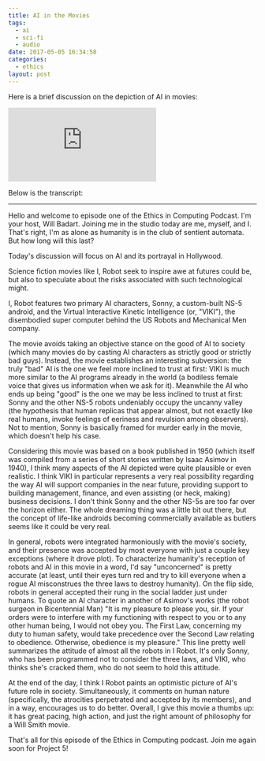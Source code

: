 ```yaml
---
title: AI in the Movies
tags:
  - ai
  - sci-fi
  - audio
date: 2017-05-05 16:34:58
categories:
  - ethics
layout: post
---
```



Here is a brief discussion on the depiction of AI in movies:

<iframe src="https://w.soundcloud.com/player/?url=https%3A//api.soundcloud.com/tracks/321167851&amp;color=ff5500&amp;auto_play=false&amp;hide_related=false&amp;show_comments=true&amp;show_user=true&amp;show_reposts=false" frameborder="0"></iframe>

<!-- MORE -->

Below is the transcript:

---

Hello and welcome to episode one of the Ethics in Computing
Podcast. I'm your host, Will Badart. Joining me in the studio today
are me, myself, and I. That's right, I'm as alone as humanity is in
the club of sentient automata. But how long will this last?

Today's discussion will focus on AI and its portrayal in Hollywood.

Science fiction movies like I, Robot seek to inspire awe at futures
could be, but also to speculate about the risks associated with
such technological might.

I, Robot features two primary AI characters, Sonny, a custom-built
NS-5 android, and the Virtual Interactive Kinetic Intelligence (or,
"VIKI"), the disembodied super computer behind the US Robots and
Mechanical Men company.

The movie avoids taking an objective stance on the good of AI to
society (which many movies do by casting AI characters as strictly
good or strictly bad guys). Instead, the movie establishes an
interesting subversion: the truly "bad" AI is the one we feel more
inclined to trust at first: VIKI is much more similar to the AI
programs already in the world (a bodiless female voice that gives
us information when we ask for it). Meanwhile the AI who ends up
being "good" is the one we may be less inclined to trust at first:
Sonny and the other NS-5 robots undeniably occupy the uncanny
valley (the hypothesis that human replicas that appear almost, but
not exactly like real humans, invoke feelings of eeriness and
revulsion among observers). Not to mention, Sonny is basically
framed for murder early in the movie, which doesn't help his case.

Considering this movie was based on a book published in 1950 (which
itself was compiled from a series of short stories written by Isaac
Asimov in 1940), I think many aspects of the AI depicted were quite
plausible or even realistic. I think VIKI in particular represents
a very real possibility regarding the way AI will support companies
in the near future, providing support to building management,
finance, and even assisting (or heck, making) business decisions. I
don't think Sonny and the other NS-5s are too far over the horizon
either. The whole dreaming thing was a little bit out there, but
the concept of life-like androids becoming commercially available
as butlers seems like it could be very real.

In general, robots were integrated harmoniously with the movie's
society, and their presence was accepted by most everyone with just
a couple key exceptions (where it drove plot). To characterize
humanity's reception of robots and AI in this movie in a word, I'd
say "unconcerned" is pretty accurate (at least, until their eyes
turn red and try to kill everyone when a rogue AI misconstrues the
three laws to destroy humanity). On the flip side, robots in
general accepted their rung in the social ladder just under humans.
To quote an AI character in another of Asimov's works (the robot
surgeon in Bicentennial Man) "It is my pleasure to please you, sir.
If your orders were to interfere with my functioning with respect
to you or to any other human being, I would not obey you. The First
Law, concerning my duty to human safety, would take precedence over
the Second Law relating to obedience. Otherwise, obedience is my
pleasure." This line pretty well summarizes the attitude of almost
all the robots in I Robot. It's only Sonny, who has been programmed
not to consider the three laws, and VIKI, who thinks she's cracked
them, who do not seem to hold this attitude.

At the end of the day, I think I Robot paints an optimistic picture
of AI's future role in society. Simultaneously, it comments on human
nature (specifically, the atrocities perpetrated and accepted by its
members), and in a way, encourages us to do better. Overall, I give
this movie a thumbs up: it has great pacing, high action, and just
the right amount of philosophy for a Will Smith movie.


That's all for this episode of the Ethics in Computing podcast. Join
me again soon for Project 5!


